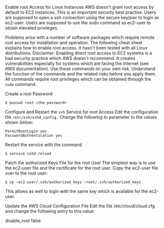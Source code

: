 Enable root Access for Linux Instances
AWS doesn't grant root access by default to EC2 instances. This is an important security best practise. Users are supposed to open a ssh connection using the secure key/pair to login as ec2-user. Users are supposed to use the sudo command as ec2-user to obtain elevated privileges.

Problems arise with a number of software packages which require remote root access for installation and operation. The following cheat sheet explains how to enable root access. It hasn't been tested with all Linux distributions.
Disclaimer: Enabling direct root access to EC2 systems is a bad security practice which AWS doesn't recommend. It creates vulnerabilities especially for systems which are facing the Internet (see AWS documentation).
Use these commands on your own risk. Understand the function of the commands and the related risks before you apply them.
All commands require root privileges which can be obtained through the `sudo` command.

Create a root Password
```
$ passwd root <the password>
```

Configure and Restart the `ssh` Service for root Access
Edit the configuration file `/etc/ssh/sshd_config.` Change the following to parameter to the values shown below:
```
PermitRootLogin yes
PasswordAuthentication yes
```
Restart the service with the command
```
$ service sshd reload
```

Patch the authorized Keys File for the root User
The simplest way is to use the ec2-user file and the certificate for the root user. Copy the ec2-user file over to the root user:
```
$ cp ~ec2-user/.ssh/authorized_keys ~root/.ssh/authorized_keys
```

This allows as well to login with the same key which is available for the ec2-user.

Update the AWS Cloud Configuration File
Edit the file /etc/cloud/cloud.cfg and change the following entry to this value:

disable_root false
